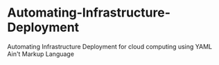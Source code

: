 # Automating-Infrastructure-Deployment
Automating Infrastructure Deployment for cloud computing using YAML Ain't Markup Language
